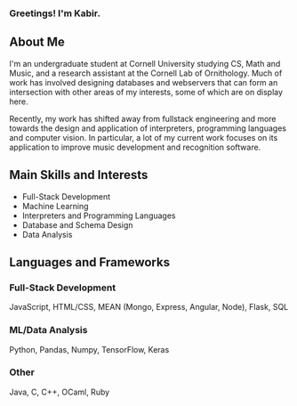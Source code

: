 ### Greetings! I'm Kabir.

## About Me
I'm an undergraduate student at Cornell University studying CS, Math and Music, and a research assistant at the Cornell Lab of Ornithology. Much of work has involved designing databases and webservers that can form an intersection with other areas of my interests, some of which are on display here. 

Recently, my work has shifted away from fullstack engineering and more towards the design and application of interpreters, programming languages and computer vision. In particular, a lot of my current work focuses on its application to improve music development and recognition software.

## Main Skills and Interests
- Full-Stack Development
- Machine Learning
- Interpreters and Programming Languages
- Database and Schema Design
- Data Analysis
  
## Languages and Frameworks
  ### Full-Stack Development
  JavaScript, HTML/CSS, MEAN (Mongo, Express, Angular, Node), Flask, SQL

  ### ML/Data Analysis
  Python, Pandas, Numpy, TensorFlow, Keras

  ### Other
  Java, C, C++, OCaml, Ruby
